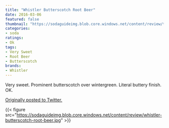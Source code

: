 ```yaml
---
title: "Whistler Butterscotch Root Beer"
date: 2016-03-06
featured: false
thumbnail: "https://sodaguideimg.blob.core.windows.net/content/review/thumbs/whistler-butterscotch-root-beer.jpg"
categories:
- soda
ratings:
- Ok
tags:
- Very Sweet
- Root Beer
- Butterscotch
brands:
- Whistler
---
```


Very sweet. Prominent butterscotch over wintergreen. Literal buttery finish. OK.

[Originally posted to Twitter.](https://twitter.com/Cavorter/status/706603490693349377)

{{< figure src="https://sodaguideimg.blob.core.windows.net/content/review/whistler-butterscotch-root-beer.jpg" >}}
